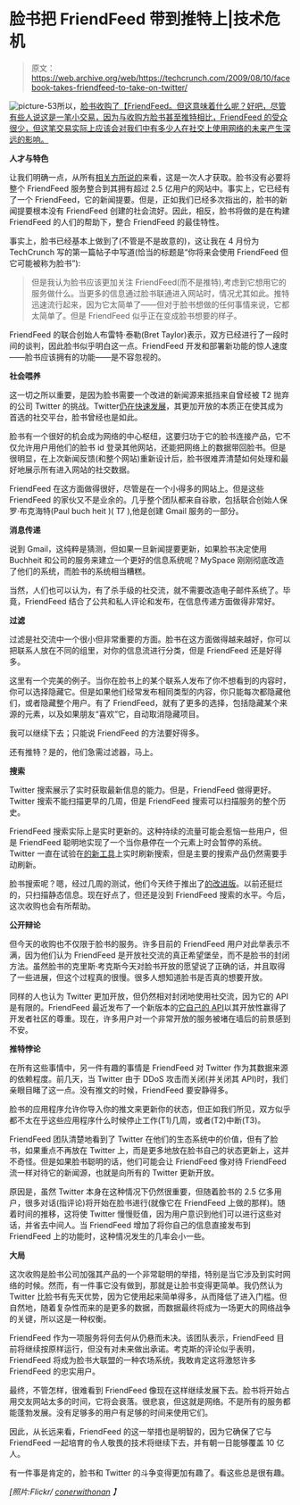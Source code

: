# 脸书把 FriendFeed 带到推特上|技术危机

> 原文：<https://web.archive.org/web/https://techcrunch.com/2009/08/10/facebook-takes-friendfeed-to-take-on-twitter/>

![picture-53](img/5d7391c79f192b1d9df9f3afa6568304.png "picture-53")所以，[脸书收购了【FriendFeed。但这意味着什么呢？好吧，尽管有些人说这是一笔小交易，因为与收购方脸书甚至推特相比，FriendFeed 的受众很少，但这笔交易实际上应该会对我们中有多少人在社交上使用网络的未来产生深远的影响。](https://web.archive.org/web/20230404151646/https://techcrunch.com/2009/08/10/facebook-acquires-friendfeed/)

**人才与特色**

让我们明确一点，从所有[相关方所说的](https://web.archive.org/web/20230404151646/https://techcrunch.com/2009/08/10/first-interview-after-acquisition-with-friendfeed-and-facebook/)来看，这是一次人才获取。脸书没有必要将整个 FriendFeed 服务整合到其拥有超过 2.5 亿用户的网站中。事实上，它已经有了一个 FriendFeed，它的新闻提要。但是，正如我们已经多次指出的，脸书的新闻提要根本没有 FriendFeed 创建的社会流好。因此，相反，脸书将做的是在构建 FriendFeed 的人们的帮助下，整合 FriendFeed 的最佳特性。

事实上，脸书已经基本上做到了(不管是不是故意的)，这让我在 4 月份为 TechCrunch 写的第一篇帖子中写道(恰当的标题是“你将来会使用 FriendFeed 但它可能被称为脸书”):

> 但是我认为脸书应该更加关注 FriendFeed(而不是推特),考虑到它想用它的服务做什么。当更多的信息通过脸书联通进入网站时，情况尤其如此。推特迅速流行起来，因为它太简单了——但对于脸书想做的任何事情来说，它都太简单了。但是 FriendFeed 似乎正在变成脸书想要的样子。

FriendFeed 的联合创始人布雷特·泰勒(Bret Taylor)表示，双方已经进行了一段时间的谈判，因此脸书似乎明白这一点。FriendFeed 开发和部署新功能的惊人速度——脸书应该拥有的功能——是不容忽视的。

**社会喂养**

这一切之所以重要，是因为脸书需要一个改进的新闻源来抵挡来自曾经被 T2 抛弃的公司 Twitter 的挑战。Twitter[仍在快速发展](https://web.archive.org/web/20230404151646/https://techcrunch.com/2009/07/13/twitter-back-on-track-in-june-with-20-million-us-visitors/)，其更加开放的本质正在使其成为首选的社交平台，脸书曾经也是如此。

脸书有一个很好的机会成为网络的中心枢纽，这要归功于它的脸书连接产品，它不仅允许用户用他们的脸书 id 登录其他网站，还能把网络上的数据带回脸书。但是很明显，在上次新闻反馈(和整个网站)重新设计后，脸书很难弄清楚如何处理和最好地展示所有进入网站的社交数据。

FriendFeed 在这方面做得很好，尽管是在一个小得多的网站上。但是这些 FriendFeed 的家伙又不是业余的。几乎整个团队都来自谷歌，包括联合创始人保罗·布克海特(Paul buch heit )( T7 ),他是创建 Gmail 服务的一部分。

**消息传递**

说到 Gmail，这纯粹是猜测，但如果一旦新闻提要更新，如果脸书决定使用 Buchheit 和公司的服务来建立一个更好的信息系统呢？MySpace 刚刚彻底改造了他们的系统，而脸书的系统相当糟糕。

当然，人们也可以认为，有了杀手级的社交流，就不需要改造电子邮件系统了。毕竟，FriendFeed 结合了公共和私人评论和发布，在信息传递方面做得非常好。

**过滤**

过滤是社交流中一个很小但非常重要的方面。脸书在这方面做得越来越好，你可以把联系人放在不同的组里，对你的信息流进行分类，但是 FriendFeed 还是好得多。

这里有一个完美的例子。当你在脸书上的某个联系人发布了你不想看到的内容时，你可以选择隐藏它。但是如果他们经常发布相同类型的内容，你只能每次都隐藏他们，或者隐藏整个用户。有了 FriendFeed，就有了更多的选择，包括隐藏某个来源的元素，以及如果朋友“喜欢”它，自动取消隐藏项目。

我可以继续下去；只能说 FriendFeed 的方法要好得多。

还有推特？是的，他们急需过滤器，马上。

**搜索**

Twitter 搜索展示了实时获取最新信息的能力。但是，FriendFeed 做得更好。Twitter 搜索不能扫描更早的几周，但是 FriendFeed 搜索可以扫描服务的整个历史。

FriendFeed 搜索实际上是实时更新的。这种持续的流量可能会惹恼一些用户，但是 FriendFeed 聪明地实现了一个当你悬停在一个元素上时会暂停的系统。Twitter 一直在试验在[的新工具](https://web.archive.org/web/20230404151646/https://techcrunch.com/2009/07/23/twitter-unveils-a-live-updating-search-widget/)上实时刷新搜索，但是主要的搜索产品仍然需要手动刷新。

脸书搜索呢？嗯，经过几周的测试，他们今天终于推出了[的改进版](https://web.archive.org/web/20230404151646/https://techcrunch.com/2009/08/10/facebook-flips-the-switch-on-real-time-search-goes-after-twitter-where-it-hurts/)。以前还挺烂的，只扫描静态信息。现在好点了，但还是没到 FriendFeed 搜索的水平。今后，这次收购也会有所帮助。

**公开辩论**

但今天的收购也不仅限于脸书的服务。许多目前的 FriendFeed 用户对此举表示不满，因为他们认为 FriendFeed 是开放社交流的真正希望堡垒，而不是脸书的封闭方法。虽然脸书的克里斯·考克斯今天对脸书开放的愿望说了正确的话，并且取得了一些进展，但这个过程真的很慢。很多人想知道脸书是否真的想要开放。

同样的人也认为 Twitter 更加开放，但仍然相对封闭地使用社交流，因为它的 API 是有限的。FriendFeed 最近发布了一个新版本的[它自己的 API](https://web.archive.org/web/20230404151646/http://friendfeed.com/api/)以其开放性赢得了开发者社区的尊重。现在，许多用户对一个非常开放的服务被堵在墙后的前景感到不安。

**推特悖论**

在所有这些事情中，另一件有趣的事情是 FriendFeed 对 Twitter 作为其数据来源的依赖程度。前几天，当 Twitter 由于 DDoS 攻击而关闭(并关闭其 API)时，我们亲眼目睹了这一点。没有推文的时候，FriendFeed 要安静得多。

脸书的应用程序允许你导入你的推文来更新你的状态，但正如我们所见，双方似乎都不太在乎这些应用程序什么时候停止工作(T1)几周，或者(T2)中断(T3)。

FriendFeed 团队清楚地看到了 Twitter 在他们的生态系统中的价值，但有了脸书，如果重点不再放在 Twitter 上，而是更多地放在脸书自己的状态更新上，这并不奇怪。但是如果脸书聪明的话，他们可能会让 FriendFeed 像对待 FriendFeed 流一样对待它的新闻源，也就是向所有的 Twitter 更新开放。

原因是，虽然 Twitter 本身在这种情况下仍然很重要，但随着脸书的 2.5 亿多用户，很多对话(指评论)将开始在脸书进行(就像它在 FriendFeed 上做的那样)。随着时间的推移，这将使 Twitter 慢慢贬值，因为用户意识到他们可以进行这些对话，并省去中间人。当 FriendFeed 增加了将你自己的信息直接发布到 FriendFeed 上的功能时，这种情况发生的几率会小一些。

**大局**

这次收购是脸书公司加强其产品的一个非常聪明的举措，特别是当它涉及到实时网络的时候。然而，有一件事它没有做到，那就是让脸书变得更简单。我仍然认为 Twitter 比脸书有先天优势，因为它使用起来简单得多，从而降低了进入门槛。但自然地，随着复杂性而来的是更多的数据，而数据最终将成为一场更大的网络战争的关键，所以这是一种权衡。

FriendFeed 作为一项服务将何去何从仍悬而未决。该团队表示，FriendFeed 目前将继续按原样运行，但没有对未来做出承诺。考克斯的评论似乎表明，FriendFeed 将成为脸书大联盟的一种农场系统，我敢肯定这将激怒许多 FriendFeed 的忠实用户。

最终，不管怎样，很难看到 FriendFeed 像现在这样继续发展下去。脸书将开始占用交友网站太多的时间，它将会衰落。很悲哀，但这就是网络。不是所有的服务都能蓬勃发展。没有足够多的用户有足够的时间来使用它们。

因此，从长远来看，FriendFeed 的这一举措也是明智的，因为它确保了它与 FriendFeed 一起培育的令人敬畏的技术将继续下去，并有朝一日能够覆盖 10 亿人。

有一件事是肯定的，脸书和 Twitter 的斗争变得更加有趣了。看这些总是很有趣。

*[照片:Flickr/ [conerwithonan](https://web.archive.org/web/20230404151646/http://www.flickr.com/photos/cmogle/3574937175/) 】*